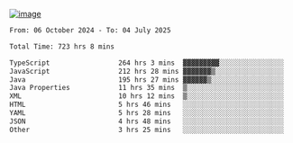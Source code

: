 
[![image](https://github.com/user-attachments/assets/3e37fcfd-5657-4b9d-95f6-80b564699e3f)](https://ayushmaurya.vercel.app)

<!--START_SECTION:waka-->

```txt
From: 06 October 2024 - To: 04 July 2025

Total Time: 723 hrs 8 mins

TypeScript                 264 hrs 3 mins  ▓▓▓▓▓▓▓▓▓░░░░░░░░░░░░░░░░   36.34 %
JavaScript                 212 hrs 28 mins ▓▓▓▓▓▓▓▒░░░░░░░░░░░░░░░░░   29.24 %
Java                       195 hrs 27 mins ▓▓▓▓▓▓▒░░░░░░░░░░░░░░░░░░   26.90 %
Java Properties            11 hrs 35 mins  ▒░░░░░░░░░░░░░░░░░░░░░░░░   01.60 %
XML                        10 hrs 12 mins  ▒░░░░░░░░░░░░░░░░░░░░░░░░   01.41 %
HTML                       5 hrs 46 mins   ░░░░░░░░░░░░░░░░░░░░░░░░░   00.79 %
YAML                       5 hrs 28 mins   ░░░░░░░░░░░░░░░░░░░░░░░░░   00.75 %
JSON                       4 hrs 48 mins   ░░░░░░░░░░░░░░░░░░░░░░░░░   00.66 %
Other                      3 hrs 25 mins   ░░░░░░░░░░░░░░░░░░░░░░░░░   00.47 %
```

<!--END_SECTION:waka-->

<!--
**the-t3ch-wizard/the-t3ch-wizard** is a ✨ _special_ ✨ repository because its `README.md` (this file) appears on your GitHub profile.

Here are some ideas to get you started:

- 🔭 I’m currently working on ...
- 🌱 I’m currently learning ...
- 👯 I’m looking to collaborate on ...
- 🤔 I’m looking for help with ...
- 💬 Ask me about ...
- 📫 How to reach me: ...
- 😄 Pronouns: ...
- ⚡ Fun fact: ...
-->
